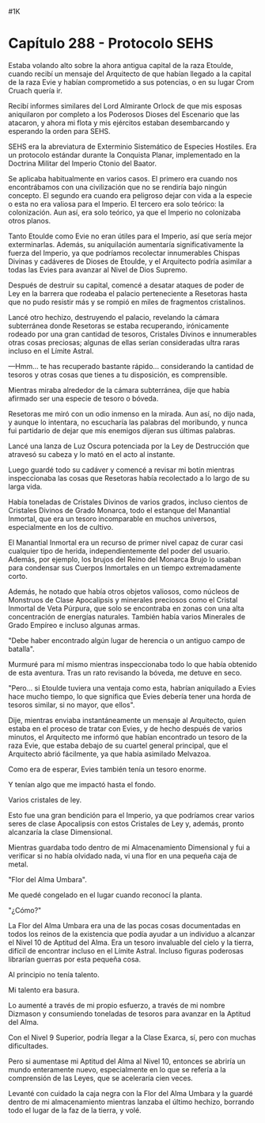 
#1K 

# Capítulo 288 - Protocolo SEHS


Estaba volando alto sobre la ahora antigua capital de la raza Etoulde, cuando recibí un mensaje del Arquitecto de que habían llegado a la capital de la raza Evie y habían comprometido a sus potencias, o en su lugar Crom Cruach quería ir.

Recibí informes similares del Lord Almirante Orlock de que mis esposas aniquilaron por completo a los Poderosos Dioses del Escenario que las atacaron, y ahora mi flota y mis ejércitos estaban desembarcando y esperando la orden para SEHS.

SEHS era la abreviatura de Exterminio Sistemático de Especies Hostiles. Era un protocolo estándar durante la Conquista Planar, implementado en la Doctrina Militar del Imperio Ctonio del Baator.

Se aplicaba habitualmente en varios casos. El primero era cuando nos encontrábamos con una civilización que no se rendiría bajo ningún concepto. El segundo era cuando era peligroso dejar con vida a la especie o esta no era valiosa para el Imperio. El tercero era solo teórico: la colonización. Aun así, era solo teórico, ya que el Imperio no colonizaba otros planos.

Tanto Etoulde como Evie no eran útiles para el Imperio, así que sería mejor exterminarlas. Además, su aniquilación aumentaría significativamente la fuerza del Imperio, ya que podríamos recolectar innumerables Chispas Divinas y cadáveres de Dioses de Etoulde, y el Arquitecto podría asimilar a todas las Evies para avanzar al Nivel de Dios Supremo.

Después de destruir su capital, comencé a desatar ataques de poder de Ley en la barrera que rodeaba el palacio perteneciente a Resetoras hasta que no pudo resistir más y se rompió en miles de fragmentos cristalinos.

Lancé otro hechizo, destruyendo el palacio, revelando la cámara subterránea donde Resetoras se estaba recuperando, irónicamente rodeado por una gran cantidad de tesoros, Cristales Divinos e innumerables otras cosas preciosas; algunas de ellas serían consideradas ultra raras incluso en el Límite Astral.

—Hmm... te has recuperado bastante rápido... considerando la cantidad de tesoros y otras cosas que tienes a tu disposición, es comprensible.

Mientras miraba alrededor de la cámara subterránea, dije que había afirmado ser una especie de tesoro o bóveda.

Resetoras me miró con un odio inmenso en la mirada. Aun así, no dijo nada, y aunque lo intentara, no escucharía las palabras del moribundo, y nunca fui partidario de dejar que mis enemigos dijeran sus últimas palabras.

Lancé una lanza de Luz Oscura potenciada por la Ley de Destrucción que atravesó su cabeza y lo mató en el acto al instante.

Luego guardé todo su cadáver y comencé a revisar mi botín mientras inspeccionaba las cosas que Resetoras había recolectado a lo largo de su larga vida.

Había toneladas de Cristales Divinos de varios grados, incluso cientos de Cristales Divinos de Grado Monarca, todo el estanque del Manantial Inmortal, que era un tesoro incomparable en muchos universos, especialmente en los de cultivo.

El Manantial Inmortal era un recurso de primer nivel capaz de curar casi cualquier tipo de herida, independientemente del poder del usuario. Además, por ejemplo, los brujos del Reino del Monarca Brujo lo usaban para condensar sus Cuerpos Inmortales en un tiempo extremadamente corto.

Además, he notado que había otros objetos valiosos, como núcleos de Monstruos de Clase Apocalipsis y minerales preciosos como el Cristal Inmortal de Veta Púrpura, que solo se encontraba en zonas con una alta concentración de energías naturales. También había varios Minerales de Grado Empíreo e incluso algunas armas.

"Debe haber encontrado algún lugar de herencia o un antiguo campo de batalla".

Murmuré para mí mismo mientras inspeccionaba todo lo que había obtenido de esta aventura. Tras un rato revisando la bóveda, me detuve en seco.

"Pero... si Etoulde tuviera una ventaja como esta, habrían aniquilado a Evies hace mucho tiempo, lo que significa que Evies debería tener una horda de tesoros similar, si no mayor, que ellos".

Dije, mientras enviaba instantáneamente un mensaje al Arquitecto, quien estaba en el proceso de tratar con Evies, y de hecho después de varios minutos, el Arquitecto me informó que habían encontrado un tesoro de la raza Evie, que estaba debajo de su cuartel general principal, que el Arquitecto abrió fácilmente, ya que había asimilado Melvazoa.

Como era de esperar, Evies también tenía un tesoro enorme.

Y tenían algo que me impactó hasta el fondo.

Varios cristales de ley.

Esto fue una gran bendición para el Imperio, ya que podríamos crear varios seres de clase Apocalipsis con estos Cristales de Ley y, además, pronto alcanzaría la clase Dimensional.

Mientras guardaba todo dentro de mi Almacenamiento Dimensional y fui a verificar si no había olvidado nada, vi una flor en una pequeña caja de metal.

"Flor del Alma Umbara".

Me quedé congelado en el lugar cuando reconocí la planta.

"¿Cómo?"

La Flor del Alma Umbara era una de las pocas cosas documentadas en todos los reinos de la existencia que podía ayudar a un individuo a alcanzar el Nivel 10 de Aptitud del Alma. Era un tesoro invaluable del cielo y la tierra, difícil de encontrar incluso en el Límite Astral. Incluso figuras poderosas librarían guerras por esta pequeña cosa.

Al principio no tenía talento.

Mi talento era basura.

Lo aumenté a través de mi propio esfuerzo, a través de mi nombre Dizmason y consumiendo toneladas de tesoros para avanzar en la Aptitud del Alma.

Con el Nivel 9 Superior, podría llegar a la Clase Exarca, sí, pero con muchas dificultades.

Pero si aumentase mi Aptitud del Alma al Nivel 10, entonces se abriría un mundo enteramente nuevo, especialmente en lo que se refería a la comprensión de las Leyes, que se aceleraría cien veces.

Levanté con cuidado la caja negra con la Flor del Alma Umbara y la guardé dentro de mi almacenamiento mientras lanzaba el último hechizo, borrando todo el lugar de la faz de la tierra, y volé.